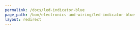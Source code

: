 ```yaml
---
permalink: /docs/led-indicator-blue
page_path: /bom/electronics-and-wiring/led-indicator-blue
layout: redirect
---
```


